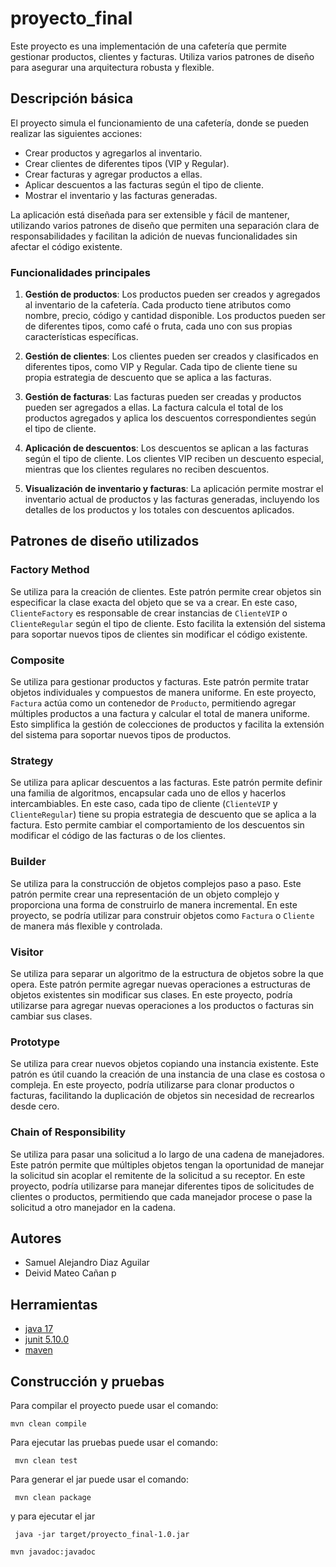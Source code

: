 # proyecto_final

Este proyecto es una implementación de una cafetería que permite gestionar productos, clientes y facturas. Utiliza varios patrones de diseño para asegurar una arquitectura robusta y flexible.

## Descripción básica

El proyecto simula el funcionamiento de una cafetería, donde se pueden realizar las siguientes acciones:
- Crear productos y agregarlos al inventario.
- Crear clientes de diferentes tipos (VIP y Regular).
- Crear facturas y agregar productos a ellas.
- Aplicar descuentos a las facturas según el tipo de cliente.
- Mostrar el inventario y las facturas generadas.

La aplicación está diseñada para ser extensible y fácil de mantener, utilizando varios patrones de diseño que permiten una separación clara de responsabilidades y facilitan la adición de nuevas funcionalidades sin afectar el código existente.

### Funcionalidades principales

1. **Gestión de productos**: Los productos pueden ser creados y agregados al inventario de la cafetería. Cada producto tiene atributos como nombre, precio, código y cantidad disponible. Los productos pueden ser de diferentes tipos, como café o fruta, cada uno con sus propias características específicas.

2. **Gestión de clientes**: Los clientes pueden ser creados y clasificados en diferentes tipos, como VIP y Regular. Cada tipo de cliente tiene su propia estrategia de descuento que se aplica a las facturas.

3. **Gestión de facturas**: Las facturas pueden ser creadas y productos pueden ser agregados a ellas. La factura calcula el total de los productos agregados y aplica los descuentos correspondientes según el tipo de cliente.

4. **Aplicación de descuentos**: Los descuentos se aplican a las facturas según el tipo de cliente. Los clientes VIP reciben un descuento especial, mientras que los clientes regulares no reciben descuentos.

5. **Visualización de inventario y facturas**: La aplicación permite mostrar el inventario actual de productos y las facturas generadas, incluyendo los detalles de los productos y los totales con descuentos aplicados.

## Patrones de diseño utilizados

### Factory Method
Se utiliza para la creación de clientes. Este patrón permite crear objetos sin especificar la clase exacta del objeto que se va a crear. En este caso, `ClienteFactory` es responsable de crear instancias de `ClienteVIP` o `ClienteRegular` según el tipo de cliente. Esto facilita la extensión del sistema para soportar nuevos tipos de clientes sin modificar el código existente.

### Composite
Se utiliza para gestionar productos y facturas. Este patrón permite tratar objetos individuales y compuestos de manera uniforme. En este proyecto, `Factura` actúa como un contenedor de `Producto`, permitiendo agregar múltiples productos a una factura y calcular el total de manera uniforme. Esto simplifica la gestión de colecciones de productos y facilita la extensión del sistema para soportar nuevos tipos de productos.

### Strategy
Se utiliza para aplicar descuentos a las facturas. Este patrón permite definir una familia de algoritmos, encapsular cada uno de ellos y hacerlos intercambiables. En este caso, cada tipo de cliente (`ClienteVIP` y `ClienteRegular`) tiene su propia estrategia de descuento que se aplica a la factura. Esto permite cambiar el comportamiento de los descuentos sin modificar el código de las facturas o de los clientes.

### Builder
Se utiliza para la construcción de objetos complejos paso a paso. Este patrón permite crear una representación de un objeto complejo y proporciona una forma de construirlo de manera incremental. En este proyecto, se podría utilizar para construir objetos como `Factura` o `Cliente` de manera más flexible y controlada.

### Visitor
Se utiliza para separar un algoritmo de la estructura de objetos sobre la que opera. Este patrón permite agregar nuevas operaciones a estructuras de objetos existentes sin modificar sus clases. En este proyecto, podría utilizarse para agregar nuevas operaciones a los productos o facturas sin cambiar sus clases.

### Prototype
Se utiliza para crear nuevos objetos copiando una instancia existente. Este patrón es útil cuando la creación de una instancia de una clase es costosa o compleja. En este proyecto, podría utilizarse para clonar productos o facturas, facilitando la duplicación de objetos sin necesidad de recrearlos desde cero.

### Chain of Responsibility
Se utiliza para pasar una solicitud a lo largo de una cadena de manejadores. Este patrón permite que múltiples objetos tengan la oportunidad de manejar la solicitud sin acoplar el remitente de la solicitud a su receptor. En este proyecto, podría utilizarse para manejar diferentes tipos de solicitudes de clientes o productos, permitiendo que cada manejador procese o pase la solicitud a otro manejador en la cadena.

## Autores

- Samuel Alejandro Diaz Aguilar
- Deivid Mateo Cañan p 

## Herramientas

- [java 17](https://adoptium.net/es)
- [junit 5.10.0](https://mvnrepository.com/artifact/org.junit.jupiter/junit-jupiter-api/5.10.0)
- [maven](https://maven.apache.org)

## Construcción y pruebas

Para compilar el proyecto puede usar el comando:

```shell
mvn clean compile
```

Para ejecutar las pruebas puede usar el comando: 

```shell
 mvn clean test
```

Para generar el jar puede usar el comando: 

```shell
 mvn clean package
```

y para ejecutar el jar

```shell
 java -jar target/proyecto_final-1.0.jar
```

```shell
mvn javadoc:javadoc
```